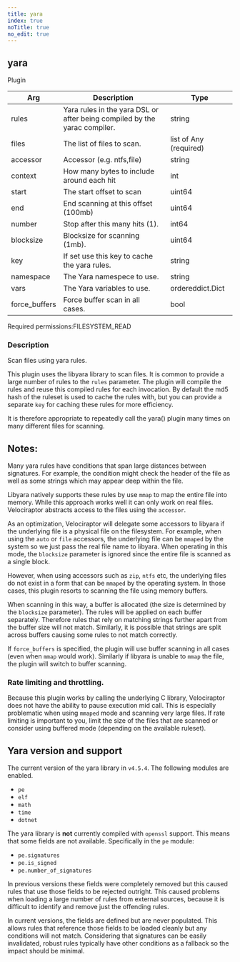 ```yaml
---
title: yara
index: true
noTitle: true
no_edit: true
---
```




<div class="vql_item"></div>


## yara
<span class='vql_type label label-warning pull-right page-header'>Plugin</span>



<div class="vqlargs"></div>

Arg | Description | Type
----|-------------|-----
rules|Yara rules in the yara DSL or after being compiled by the yarac compiler.|string
files|The list of files to scan.|list of Any (required)
accessor|Accessor (e.g. ntfs,file)|string
context|How many bytes to include around each hit|int
start|The start offset to scan|uint64
end|End scanning at this offset (100mb)|uint64
number|Stop after this many hits (1).|int64
blocksize|Blocksize for scanning (1mb).|uint64
key|If set use this key to cache the  yara rules.|string
namespace|The Yara namespece to use.|string
vars|The Yara variables to use.|ordereddict.Dict
force_buffers|Force buffer scan in all cases.|bool

<span class="permission_list vql_type">Required permissions:</span><span class="permission_list linkcolour label label-important">FILESYSTEM_READ</span>

### Description

Scan files using yara rules.

This plugin uses the libyara library to scan files. It is common
to provide a large number of rules to the `rules` parameter. The
plugin will compile the rules and reuse this compiled rules for
each invocation. By default the md5 hash of the ruleset is used to
cache the rules with, but you can provide a separate `key` for
caching these rules for more efficiency.

It is therefore appropriate to repeatedly call the yara() plugin
many times on many different files for scanning.

## Notes:

Many yara rules have conditions that span large distances between
signatures. For example, the condition might check the header of
the file as well as some strings which may appear deep within the
file.

Libyara natively supports these rules by use `mmap` to map the
entire file into memory. While this approach works well it can
only work on real files. Velociraptor abstracts access to the
files using the `accessor`.

As an optimization, Velociraptor will delegate some accessors to
libyara if the underlying file is a physical file on the
filesystem. For example, when using the `auto` or `file`
accessors, the underlying file can be `mmaped` by the system so we
just pass the real file name to libyara. When operating in this
mode, the `blocksize` parameter is ignored since the entire file
is scanned as a single block.

However, when using accessors such as `zip`, `ntfs` etc, the
underlying files do not exist in a form that can be `mmaped` by
the operating system. In those cases, this plugin resorts to
scanning the file using memory buffers.

When scanning in this way, a buffer is allocated (the size is
determined by the `blocksize` parameter). The rules will be
applied on each buffer separately. Therefore rules that rely on
matching strings further apart from the buffer size will not
match. Similarly, it is possible that strings are split across
buffers causing some rules to not match correctly.

If `force_buffers` is specified, the plugin will use buffer
scanning in all cases (even when `mmap` would work). Similarly if
libyara is unable to `mmap` the file, the plugin will switch to
buffer scanning.

### Rate limiting and throttling.

Because this plugin works by calling the underlying C library,
Velociraptor does not have the ability to pause execution mid
call. This is especially problematic when using `mmaped` mode and
scanning very large files. If rate limiting is important to you,
limit the size of the files that are scanned or consider using
buffered mode (depending on the available ruleset).

## Yara version and support

The current version of the yara library in `v4.5.4`. The following
modules are enabled.

* `pe`
* `elf`
* `math`
* `time`
* `dotnet`

The yara library is **not** currently compiled with `openssl`
support. This means that some fields are not
available. Specifically in the `pe` module:

* `pe.signatures`
* `pe.is_signed`
* `pe.number_of_signatures`

In previous versions these fields were completely removed but this
caused rules that use those fields to be rejected outright. This
caused problems when loading a large number of rules from external
sources, because it is difficult to identify and remove just the
offending rules.

In current versions, the fields are defined but are never
populated. This allows rules that reference those fields to be
loaded cleanly but any conditions will not match. Considering that
signatures can be easily invalidated, robust rules typically have
other conditions as a fallback so the impact should be minimal.



